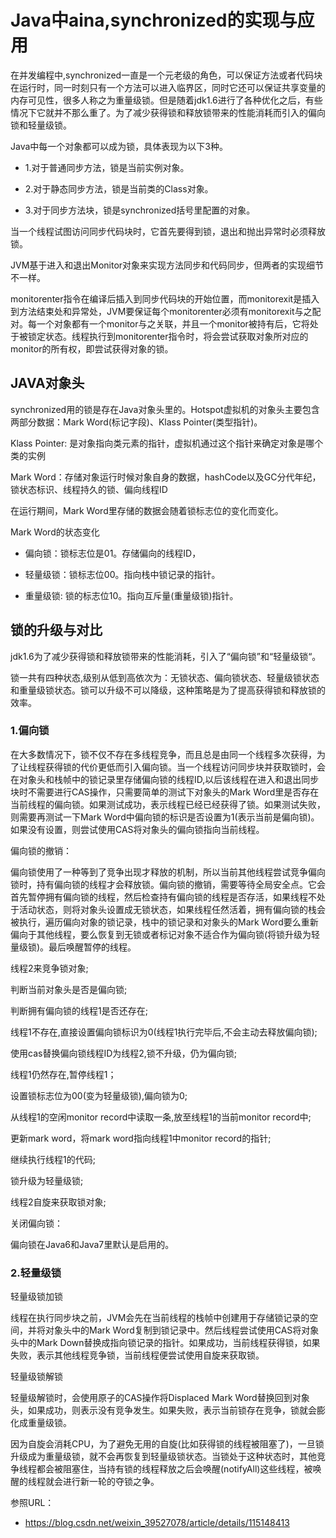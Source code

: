 # Java中aina,synchronized的实现与应用

在并发编程中,synchronized一直是一个元老级的角色，可以保证方法或者代码块在运行时，同一时刻只有一个方法可以进入临界区，同时它还可以保证共享变量的内存可见性，很多人称之为重量级锁。但是随着jdk1.6进行了各种优化之后，有些情况下它就并不那么重了。为了减少获得锁和释放锁带来的性能消耗而引入的偏向锁和轻量级锁。

Java中每一个对象都可以成为锁，具体表现为以下3种。

- 1.对于普通同步方法，锁是当前实例对象。

- 2.对于静态同步方法，锁是当前类的Class对象。

- 3.对于同步方法块，锁是synchronized括号里配置的对象。

当一个线程试图访问同步代码块时，它首先要得到锁，退出和抛出异常时必须释放锁。

JVM基于进入和退出Monitor对象来实现方法同步和代码同步，但两者的实现细节不一样。

monitorenter指令在编译后插入到同步代码块的开始位置，而monitorexit是插入到方法结束处和异常处，JVM要保证每个monitorenter必须有monitorexit与之配对。每一个对象都有一个monitor与之关联，并且一个monitor被持有后，它将处于被锁定状态。线程执行到monitorenter指令时，将会尝试获取对象所对应的monitor的所有权，即尝试获得对象的锁。

## JAVA对象头

synchronized用的锁是存在Java对象头里的。Hotspot虚拟机的对象头主要包含两部分数据：Mark Word(标记字段)、Klass Pointer(类型指针)。

Klass Pointer: 是对象指向类元素的指针，虚拟机通过这个指针来确定对象是哪个类的实例

Mark Word：存储对象运行时候对象自身的数据，hashCode以及GC分代年纪，锁状态标识、线程持久的锁、偏向线程ID

在运行期间，Mark Word里存储的数据会随着锁标志位的变化而变化。

Mark Word的状态变化

- 偏向锁：锁标志位是01。存储偏向的线程ID，

- 轻量级锁：锁标志位00。指向栈中锁记录的指针。

- 重量级锁: 锁的标志位10。指向互斥量(重量级锁)指针。

## 锁的升级与对比

jdk1.6为了减少获得锁和释放锁带来的性能消耗，引入了“偏向锁”和“轻量级锁“。

锁一共有四种状态,级别从低到高依次为：无锁状态、偏向锁状态、轻量级锁状态和重量级锁状态。锁可以升级不可以降级，这种策略是为了提高获得锁和释放锁的效率。

### 1.偏向锁

在大多数情况下，锁不仅不存在多线程竞争，而且总是由同一个线程多次获得，为了让线程获得锁的代价更低而引入偏向锁。当一个线程访问同步块并获取锁时，会在对象头和栈帧中的锁记录里存储偏向锁的线程ID,以后该线程在进入和退出同步块时不需要进行CAS操作，只需要简单的测试下对象头的Mark Word里是否存在当前线程的偏向锁。如果测试成功，表示线程已经已经获得了锁。如果测试失败，则需要再测试一下Mark Word中偏向锁的标识是否设置为1(表示当前是偏向锁)。如果没有设置，则尝试使用CAS将对象头的偏向锁指向当前线程。

偏向锁的撤销：

偏向锁使用了一种等到了竞争出现才释放的机制，所以当前其他线程尝试竞争偏向锁时，持有偏向锁的线程才会释放锁。偏向锁的撤销，需要等待全局安全点。它会首先暂停拥有偏向锁的线程，然后检查持有偏向锁的线程是否存活，如果线程不处于活动状态，则将对象头设置成无锁状态，如果线程任然活着，拥有偏向锁的栈会被执行，遍历偏向对象的锁记录，栈中的锁记录和对象头的Mark Word要么重新偏向于其他线程，要么恢复到无锁或者标记对象不适合作为偏向锁(将锁升级为轻量级锁)。最后唤醒暂停的线程。

线程2来竞争锁对象;

判断当前对象头是否是偏向锁;

判断拥有偏向锁的线程1是否还存在;

线程1不存在,直接设置偏向锁标识为0(线程1执行完毕后,不会主动去释放偏向锁);

使用cas替换偏向锁线程ID为线程2,锁不升级，仍为偏向锁;

线程1仍然存在,暂停线程1；

设置锁标志位为00(变为轻量级锁),偏向锁为0;

从线程1的空闲monitor record中读取一条,放至线程1的当前monitor record中;

更新mark word，将mark word指向线程1中monitor record的指针;

继续执行线程1的代码;

锁升级为轻量级锁;

线程2自旋来获取锁对象;

关闭偏向锁：

偏向锁在Java6和Java7里默认是启用的。

### 2.轻量级锁

轻量级锁加锁

线程在执行同步块之前，JVM会先在当前线程的栈帧中创建用于存储锁记录的空间，并将对象头中的Mark Word复制到锁记录中。然后线程尝试使用CAS将对象头中的Mark Down替换成指向锁记录的指针。如果成功，当前线程获得锁，如果失败，表示其他线程竞争锁，当前线程便尝试使用自旋来获取锁。

轻量级锁解锁

轻量级解锁时，会使用原子的CAS操作将Displaced Mark Word替换回到对象头，如果成功，则表示没有竞争发生。如果失败，表示当前锁存在竞争，锁就会膨化成重量级锁。

因为自旋会消耗CPU，为了避免无用的自旋(比如获得锁的线程被阻塞了)，一旦锁升级成为重量级锁，就不会再恢复到轻量级锁状态。当锁处于这种状态时，其他竞争线程都会被阻塞住，当持有锁的线程释放之后会唤醒(notifyAll)这些线程，被唤醒的线程就会进行新一轮的夺锁之争。



参照URL：

- https://blog.csdn.net/weixin_39527078/article/details/115148413
